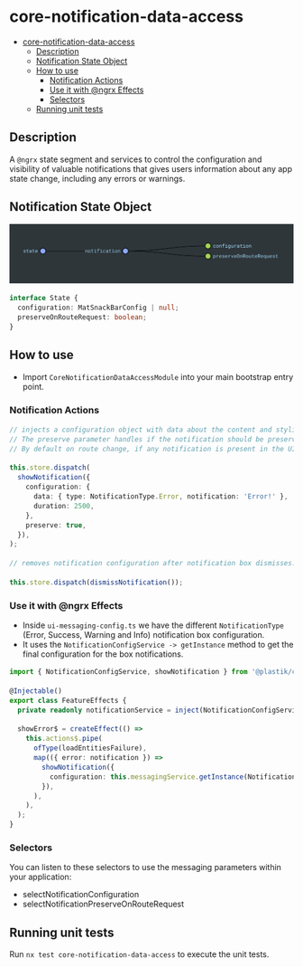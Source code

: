 # core-notification-data-access

- [core-notification-data-access](#core-notification-data-access)
  - [Description](#description)
  - [Notification State Object](#notification-state-object)
  - [How to use](#how-to-use)
    - [Notification Actions](#notification-actions)
    - [Use it with @ngrx Effects](#use-it-with-ngrx-effects)
    - [Selectors](#selectors)
  - [Running unit tests](#running-unit-tests)

## Description

A `@ngrx` state segment and services to control the configuration and visibility of valuable notifications that gives users information about any app state change, including any errors or warnings.

## Notification State Object

![notification-state](notification-state.png)

```typescript
interface State {
  configuration: MatSnackBarConfig | null;
  preserveOnRouteRequest: boolean;
}
```

## How to use

- Import `CoreNotificationDataAccessModule` into your main bootstrap entry point.

### Notification Actions

```typescript
// injects a configuration object with data about the content and styling of the notification box.
// The preserve parameter handles if the notification should be preserved on route change.
// By default on route change, if any notification is present in the UI, it is hidden.

this.store.dispatch(
  showNotification({
    configuration: {
      data: { type: NotificationType.Error, notification: 'Error!' },
      duration: 2500,
    },
    preserve: true,
  }),
);

// removes notification configuration after notification box dismisses.

this.store.dispatch(dismissNotification());
```

### Use it with @ngrx Effects

- Inside `ui-messaging-config.ts` we have the different `NotificationType` (Error, Success, Warning and Info) notification box configuration.
- It uses the `NotificationConfigService -> getInstance` method to get the final configuration for the box notifications.

```typescript
import { NotificationConfigService, showNotification } from '@plastik/core/notification/data-access';

@Injectable()
export class FeatureEffects {
  private readonly notificationService = inject(NotificationConfigService);

  showError$ = createEffect(() =>
    this.actions$.pipe(
      ofType(loadEntitiesFailure),
      map(({ error: notification }) =>
        showNotification({
          configuration: this.messagingService.getInstance(NotificationType.Error),
        }),
      ),
    ),
  );
}
```

### Selectors

You can listen to these selectors to use the messaging parameters within your application:

- selectNotificationConfiguration
- selectNotificationPreserveOnRouteRequest

## Running unit tests

Run `nx test core-notification-data-access` to execute the unit tests.
